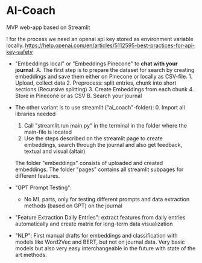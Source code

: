 # AI-Coach

MVP web-app based on Streamlit


! for the process we need an openai api key stored as environment variable locally. https://help.openai.com/en/articles/5112595-best-practices-for-api-key-safety


- "Embeddings local" or "Embeddings Pinecone" to **chat with your journal**: 
	A. The first step is to prepare the dataset for search by creating embeddings and save them either on Pinecone or locally as CSV-file.
		1. Upload, collect data
		2. Preprocess: split entries, chunk into short sections (Recursive splitting)
		3. Create Embeddings from each chunk
		4. Store in Pinecone or as CSV
	B. Search your journal
	
- The other variant is to use streamlit ("ai_coach"-folder):
	0. Import all libraries needed
	1. Call "streamlit.run main.py" in the terminal in the folder where the main-file is located
	2. Use the steps described on the streamlit page to create embeddings, search through the journal and also get feedback, textual and visual (altair)
	
	The folder "embeddings" consists of uploaded and created embeddings. The folder "pages" contains all streamlit subpages for different features.

- "GPT Prompt Testing":
	- No ML parts, only for testing different prompts and data extraction methods (based on GPT) on the journal

- "Feature Extraction Daily Entries": extract features from daily entries automatically and create matrix for long-term data visualization
	

- "NLP": First manual drafts for embeddings and classification with models like Word2Vec and BERT, but not on journal data. Very basic models but also very easy interchangeable in the future with state of the art methods.

